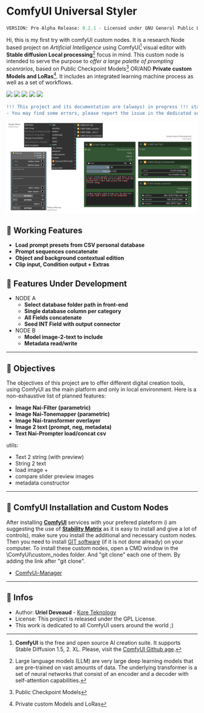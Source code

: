 # ComfyUI Universal Styler
```py
VERSION: Pre-Alpha Release: 0.2.1 - Licensed under GNU General Public License v3.0
```
Hi, this is my first try with comfyUI custom nodes. It is a research Node based project on *Artificial Intelligence* using ComfyUI[^1] visual editor with **Stable diffusion Local processing**[^2] focus in mind. This custom node is intended to serve the purpose to *offer a large palette of prompting scenrarios*, based on Public Checkpoint Models[^3] OR/AND **Private custom Models and LoRas**[^4]. It includes an integrated learning machine process as well as a set of workflows.

<img src="https://img.shields.io/badge/ComfyUI-0.2.3+-c11b3f" /> <img src="https://img.shields.io/badge/Stable Diffusion-XL/2.0/1.5-c9c9c9" /> <img src="https://img.shields.io/badge/Windows-11-purple" /> <img src="https://img.shields.io/badge/Python-3.10-blue" /> <img src="https://img.shields.io/badge/CAN-X.1567D-949565" />

```diff
!!! This project and its documentation are (always) in progress !!! stay tuned...
- You may find some errors, please report the issue in the dedicated section, thx
```


<img alt="mockup" src="/MEDIA/screen_node_02.png">

## :radio_button: Working Features

- **Load prompt presets from CSV personal database**
- **Prompt sequences concatenate**
- **Object and background contextual edition**
- **Clip input, Condition output + Extras**

## :radio_button: Features Under Development

- NODE A
  - **Select database folder path in front-end**
  - **Single database column per category**
  - **All Fields concatenate**
  - **Seed INT Field with output connector**
- NODE B
  - **Model image-2-text to include**
  - **Metadata read/write**

---

## :radio_button: Objectives

The objectives of this project are to offer different digital creation tools, using ComfyUI as the main platform and only in local environment. Here is a non-exhaustive list of planned features:

- **Image Nai-Filter (parametric)**
- **Image Nai-Tonemapper (parametric)**
- **Image Nai-transformer overlayer**
- **Image 2 text (prompt, neg, metadata)**
- **Text Nai-Prompter load/concat csv**

utils:

- Text 2 string (with preview)
- String 2 text
- load image +
- compare slider preview images
- metadata constructor

---

## :radio_button: ComfyUI Installation and Custom Nodes

After installing [**ComfyUI**](https://github.com/comfyanonymous/ComfyUI) services with your prefered plateform (i am suggesting the use of [**Stability Matrix**](https://github.com/LykosAI/StabilityMatrix) as it is easy to install and give a lot of controls), make sure you install the additional and necessary custom nodes. Then you need to install [GIT software](https://git-scm.com/) (if it is not done already) on your computer. To install these custom nodes, open a CMD window in the \ComfyUI\custom_nodes folder. And "git clone" each one of them. By adding the link after "git clone".

- [ComfyUi-Manager](https://github.com/ltdrdata/ComfyUI-Manager)

---

## :radio_button: Infos

* Author: **Uriel Deveaud** - [Kore Teknology](https://github.com/KoreTeknology) 
* License: This project is released under the GPL License.
* This work is dedicated to all ComfyUI users around the world ;)

[^1]: **ComfyUI** is the free and open source AI creation suite. It supports Stable Diffusion 1.5, 2. XL. Please, visit the [ComfyUI Github age](https://github.com/comfyanonymous/ComfyUI).

[^2]: Large language models (LLM) are very large deep learning models that are pre-trained on vast amounts of data. The underlying transformer is a set of neural networks that consist of an encoder and a decoder with self-attention capabilities.

[^3]: Public Checkpoint Models

[^4]: Private custom Models and LoRas
